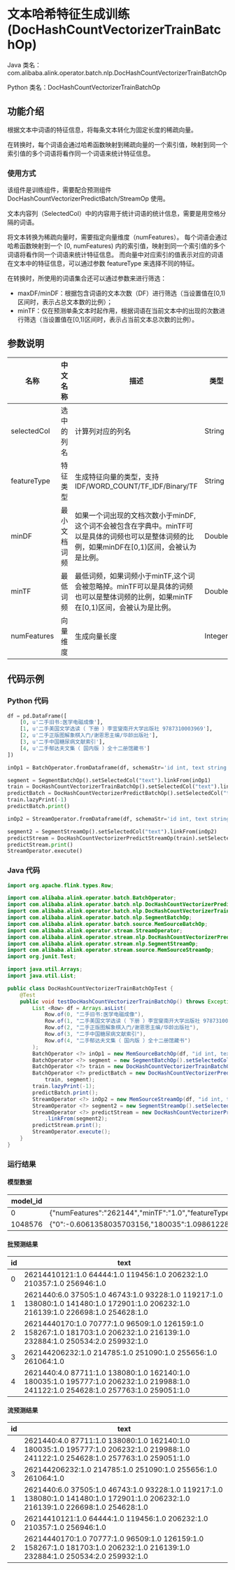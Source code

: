 # 文本哈希特征生成训练 (DocHashCountVectorizerTrainBatchOp)
Java 类名：com.alibaba.alink.operator.batch.nlp.DocHashCountVectorizerTrainBatchOp

Python 类名：DocHashCountVectorizerTrainBatchOp


## 功能介绍

根据文本中词语的特征信息，将每条文本转化为固定长度的稀疏向量。

在转换时，每个词语会通过哈希函数映射到稀疏向量的一个索引值，映射到同一个索引值的多个词语将看作同一个词语来统计特征信息。

### 使用方式

该组件是训练组件，需要配合预测组件 DocHashCountVectorizerPredictBatch/StreamOp 使用。

文本内容列（SelectedCol）中的内容用于统计词语的统计信息，需要是用空格分隔的词语。

将文本转换为稀疏向量时，需要指定向量维度（numFeatures）。 每个词语会通过哈希函数映射到一个 [0, numFeatures) 内的索引值，映射到同一个索引值的多个词语将看作同一个词语来统计特征信息。
而向量中对应索引的值表示对应的词语在文本中的特征信息，可以通过参数 featureType 来选择不同的特征。

在转换时，所使用的词语集合还可以通过参数来进行筛选：

- maxDF/minDF：根据包含词语的文本次数（DF）进行筛选（当设置值在[0,1)区间时，表示占总文本数的比例）；
- minTF：仅在预测单条文本时起作用，根据词语在当前文本中的出现的次数进行筛选（当设置值在[0,1)区间时，表示占当前文本总次数的比例）。

## 参数说明

| 名称 | 中文名称 | 描述 | 类型 | 是否必须？ | 默认值 |
| --- | --- | --- | --- | --- | --- |
| selectedCol | 选中的列名 | 计算列对应的列名 | String | ✓ |  |
| featureType | 特征类型 | 生成特征向量的类型，支持IDF/WORD_COUNT/TF_IDF/Binary/TF | String |  | "WORD_COUNT" |
| minDF | 最小文档词频 | 如果一个词出现的文档次数小于minDF, 这个词不会被包含在字典中。minTF可以是具体的词频也可以是整体词频的比例，如果minDF在[0,1)区间，会被认为是比例。 | Double |  | 1.0 |
| minTF | 最低词频 | 最低词频，如果词频小于minTF,这个词会被忽略掉。minTF可以是具体的词频也可以是整体词频的比例，如果minTF在[0,1)区间，会被认为是比例。 | Double |  | 1.0 |
| numFeatures | 向量维度 | 生成向量长度 | Integer |  | 262144 |

## 代码示例

### Python 代码

```python
df = pd.DataFrame([
    [0, u'二手旧书:医学电磁成像'],
    [1, u'二手美国文学选读（ 下册 ）李宜燮南开大学出版社 9787310003969'],
    [2, u'二手正版图解象棋入门/谢恩思主编/华龄出版社'],
    [3, u'二手中国糖尿病文献索引'],
    [4, u'二手郁达夫文集（ 国内版 ）全十二册馆藏书']
])

inOp1 = BatchOperator.fromDataframe(df, schemaStr='id int, text string')

segment = SegmentBatchOp().setSelectedCol("text").linkFrom(inOp1)
train = DocHashCountVectorizerTrainBatchOp().setSelectedCol("text").linkFrom(segment)
predictBatch = DocHashCountVectorizerPredictBatchOp().setSelectedCol("text").linkFrom(train, segment)
train.lazyPrint(-1)
predictBatch.print()

inOp2 = StreamOperator.fromDataframe(df, schemaStr='id int, text string')

segment2 = SegmentStreamOp().setSelectedCol("text").linkFrom(inOp2)
predictStream = DocHashCountVectorizerPredictStreamOp(train).setSelectedCol("text").linkFrom(segment2)
predictStream.print()
StreamOperator.execute()
```

### Java 代码

```java
import org.apache.flink.types.Row;

import com.alibaba.alink.operator.batch.BatchOperator;
import com.alibaba.alink.operator.batch.nlp.DocHashCountVectorizerPredictBatchOp;
import com.alibaba.alink.operator.batch.nlp.DocHashCountVectorizerTrainBatchOp;
import com.alibaba.alink.operator.batch.nlp.SegmentBatchOp;
import com.alibaba.alink.operator.batch.source.MemSourceBatchOp;
import com.alibaba.alink.operator.stream.StreamOperator;
import com.alibaba.alink.operator.stream.nlp.DocHashCountVectorizerPredictStreamOp;
import com.alibaba.alink.operator.stream.nlp.SegmentStreamOp;
import com.alibaba.alink.operator.stream.source.MemSourceStreamOp;
import org.junit.Test;

import java.util.Arrays;
import java.util.List;

public class DocHashCountVectorizerTrainBatchOpTest {
	@Test
	public void testDocHashCountVectorizerTrainBatchOp() throws Exception {
		List <Row> df = Arrays.asList(
			Row.of(0, "二手旧书:医学电磁成像"),
			Row.of(1, "二手美国文学选读（ 下册 ）李宜燮南开大学出版社 9787310003969"),
			Row.of(2, "二手正版图解象棋入门/谢恩思主编/华龄出版社"),
			Row.of(3, "二手中国糖尿病文献索引"),
			Row.of(4, "二手郁达夫文集（ 国内版 ）全十二册馆藏书")
		);
		BatchOperator <?> inOp1 = new MemSourceBatchOp(df, "id int, text string");
		BatchOperator <?> segment = new SegmentBatchOp().setSelectedCol("text").linkFrom(inOp1);
		BatchOperator <?> train = new DocHashCountVectorizerTrainBatchOp().setSelectedCol("text").linkFrom(segment);
		BatchOperator <?> predictBatch = new DocHashCountVectorizerPredictBatchOp().setSelectedCol("text").linkFrom(
			train, segment);
		train.lazyPrint(-1);
		predictBatch.print();
		StreamOperator <?> inOp2 = new MemSourceStreamOp(df, "id int, text string");
		StreamOperator <?> segment2 = new SegmentStreamOp().setSelectedCol("text").linkFrom(inOp2);
		StreamOperator <?> predictStream = new DocHashCountVectorizerPredictStreamOp(train).setSelectedCol("text")
			.linkFrom(segment2);
		predictStream.print();
		StreamOperator.execute();
	}
}
```

### 运行结果

#### 模型数据

| model_id | model_info                                                                                                                                                                                                                                                                                                                                                                                                                                                                                                                                                                                                                                                                                                                                                                                                                                                                                                                                                                                                                                                                    |
|----------|-------------------------------------------------------------------------------------------------------------------------------------------------------------------------------------------------------------------------------------------------------------------------------------------------------------------------------------------------------------------------------------------------------------------------------------------------------------------------------------------------------------------------------------------------------------------------------------------------------------------------------------------------------------------------------------------------------------------------------------------------------------------------------------------------------------------------------------------------------------------------------------------------------------------------------------------------------------------------------------------------------------------------------------------------------------------------------|
| 0        | {"numFeatures":"262144","minTF":"1.0","featureType":"\"WORD_COUNT\""}                                                                                                                                                                                                                                                                                                                                                                                                                                                                                                                                                                                                                                                                                                                                                                                                                                                                                                                                                                                                         |
| 1048576  | {"0":-0.6061358035703156,"180035":1.0986122886681098,"37505":1.0986122886681098,"214785":1.0986122886681098,"195777":1.0986122886681098,"181703":1.0986122886681098,"216139":0.6931471805599453,"10121":1.0986122886681098,"226698":1.0986122886681098,"261064":1.0986122886681098,"126159":1.0986122886681098,"251090":1.0986122886681098,"219988":1.0986122886681098,"46743":1.0986122886681098,"206232":0.0,"162140":1.0986122886681098,"87711":1.0986122886681098,"259932":1.0986122886681098,"257763":1.0986122886681098,"241122":1.0986122886681098,"119456":1.0986122886681098,"138080":0.6931471805599453,"250534":0.6931471805599453,"254628":0.6931471805599453,"172901":1.0986122886681098,"259051":1.0986122886681098,"141480":1.0986122886681098,"40170":1.0986122886681098,"255656":1.0986122886681098,"93228":1.0986122886681098,"119217":1.0986122886681098,"256946":1.0986122886681098,"210357":1.0986122886681098,"232884":1.0986122886681098,"70777":1.0986122886681098,"158267":1.0986122886681098,"64444":1.0986122886681098,"96509":1.0986122886681098} |

#### 批预测结果

| id  | text                                                                                                                                  |
|-----|---------------------------------------------------------------------------------------------------------------------------------------|
| 0   | $262144$10121:1.0 64444:1.0 119456:1.0 206232:1.0 210357:1.0 256946:1.0                                                               |
| 1   | $262144$0:6.0 37505:1.0 46743:1.0 93228:1.0 119217:1.0 138080:1.0 141480:1.0 172901:1.0 206232:1.0 216139:1.0 226698:1.0 254628:1.0   |
| 2   | $262144$40170:1.0 70777:1.0 96509:1.0 126159:1.0 158267:1.0 181703:1.0 206232:1.0 216139:1.0 232884:1.0 250534:2.0 259932:1.0         |
| 3   | $262144$206232:1.0 214785:1.0 251090:1.0 255656:1.0 261064:1.0                                                                        |
| 4   | $262144$0:4.0 87711:1.0 138080:1.0 162140:1.0 180035:1.0 195777:1.0 206232:1.0 219988:1.0 241122:1.0 254628:1.0 257763:1.0 259051:1.0 |

#### 流预测结果

| id  | text                                                                                                                                  |
|-----|---------------------------------------------------------------------------------------------------------------------------------------|
| 4   | $262144$0:4.0 87711:1.0 138080:1.0 162140:1.0 180035:1.0 195777:1.0 206232:1.0 219988:1.0 241122:1.0 254628:1.0 257763:1.0 259051:1.0 |
| 3   | $262144$206232:1.0 214785:1.0 251090:1.0 255656:1.0 261064:1.0                                                                        |
| 1   | $262144$0:6.0 37505:1.0 46743:1.0 93228:1.0 119217:1.0 138080:1.0 141480:1.0 172901:1.0 206232:1.0 216139:1.0 226698:1.0 254628:1.0   |
| 0   | $262144$10121:1.0 64444:1.0 119456:1.0 206232:1.0 210357:1.0 256946:1.0                                                               |
| 2   | $262144$40170:1.0 70777:1.0 96509:1.0 126159:1.0 158267:1.0 181703:1.0 206232:1.0 216139:1.0 232884:1.0 250534:2.0 259932:1.0         |
